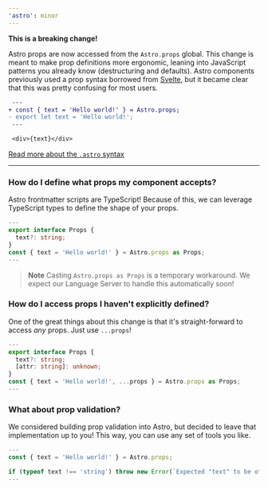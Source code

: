 ```yaml
---
'astro': minor
---
```


**This is a breaking change!**

Astro props are now accessed from the `Astro.props` global. This change is meant to make prop definitions more ergonomic, leaning into JavaScript patterns you already know (destructuring and defaults). Astro components previously used a prop syntax borrowed from [Svelte](https://svelte.dev/docs#1_export_creates_a_component_prop), but it became clear that this was pretty confusing for most users.


```diff
 ---
+ const { text = 'Hello world!' } = Astro.props;
- export let text = 'Hello world!';
 ---

 <div>{text}</div>
```

[Read more about the `.astro` syntax](https://github.com/snowpackjs/astro/blob/main/docs/syntax.md#data-and-props)

---

### How do I define what props my component accepts?

Astro frontmatter scripts are TypeScript! Because of this, we can leverage TypeScript types to define the shape of your props.

```ts
---
export interface Props {
  text?: string;
}
const { text = 'Hello world!' } = Astro.props as Props;
---
```

> **Note** Casting `Astro.props as Props` is a temporary workaround. We expect our Language Server to handle this automatically soon!

### How do I access props I haven't explicitly defined?

One of the great things about this change is that it's straight-forward to access _any_ props. Just use `...props`!

```ts
---
export interface Props {
  text?: string;
  [attr: string]: unknown;
}
const { text = 'Hello world!', ...props } = Astro.props as Props;
---
```

### What about prop validation?

We considered building prop validation into Astro, but decided to leave that implementation up to you! This way, you can use any set of tools you like.

```ts
---
const { text = 'Hello world!' } = Astro.props;

if (typeof text !== 'string') throw new Error(`Expected "text" to be of type "string" but recieved "${typeof string}"!`);
---
```

